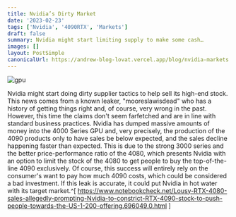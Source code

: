 ```yaml
---
title: Nvidia’s Dirty Market
date: '2023-02-23'
tags: ['Nvidia', '4090RTX', 'Markets']
draft: false
summary: Nvidia might start limiting supply to make some cash…
images: []
layout: PostSimple
canonicalUrl: https://andrew-blog-lovat.vercel.app/blog/nvidia-markets
---
```


![gpu](/static/images/4090gpu.jpg)

Nvidia might start doing dirty supplier tactics to help sell its high-end stock. This news comes from a known leaker, "mooreslawisdead" who has a history of getting things right and, of course, very wrong in the past. However, this time the claims don't seem farfetched and are in line with standard business practices. Nvidia has dumped massive amounts of money into the 4000 Series GPU and, very precisely, the production of the 4090 products only to have sales be below expected, and the sales decline happening faster than expected. This is due to the strong 3000 series and the better price-performance ratio of the 4080, which presents Nvidia with an option to limit the stock of the 4080 to get people to buy the top-of-the-line 4090 exclusively. Of course, this success will entirely rely on the consumer's want to pay how much 4090 costs, which could be considered a bad investment. If this leak is accurate, it could put Nvidia in hot water with its target market.^[ https://www.notebookcheck.net/Lousy-RTX-4080-sales-allegedly-prompting-Nvidia-to-constrict-RTX-4090-stock-to-push-people-towards-the-US-1-200-offering.696049.0.html ]
